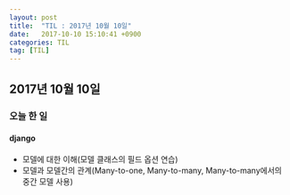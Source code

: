 ```yaml
---
layout: post
title:  "TIL : 2017년 10월 10일"
date:   2017-10-10 15:10:41 +0900
categories: TIL
tag: [TIL]
---
```



## 2017년 10월 10일

### 오늘 한 일

#### django

- 모델에 대한 이해(모델 클래스의 필드 옵션 연습)
- 모델과 모델간의 관계(Many-to-one, Many-to-many, Many-to-many에서의 중간 모델 사용)
